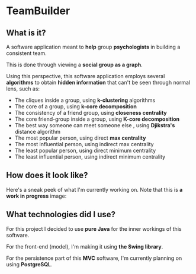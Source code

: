 # TeamBuilder
## What is it?

A software application meant to **help** group **psychologists** in building a consistent team. 

This is done through viewing a **social group as a graph**.

Using this perspective, this software application employs several **algorithms** to obtain **hidden information** that can't be seen through normal lens, such as:
  
  - The cliques inside a group, using **k-clustering** algorithms
  - The core of a group, using **k-core decomposition**
  - The consistency of a friend group, using **closeness centrality**
  - The core friend-group inside a group, using **K-core decomposition**
  - The best way someone can meet someone else , using **Djikstra's** distance algorithm
  - The most popular person, using direct **max centrality**
  - The most influential person, using indirect max centrality
  - The least popular person, using direct minimum centrality
  - The least influential person, using indirect minimum centrality

## How does it look like?
Here's a sneak peek of what I'm currently working on. Note that this is **a work in progress** image:

## What technologies did I use?

For this project I decided to use **pure Java** for the inner workings of this software. 

For the front-end (model), I'm making it using **the Swing library**. 

For the persistence part of this **MVC** software, I'm currently planning on using **PostgreSQL**.

